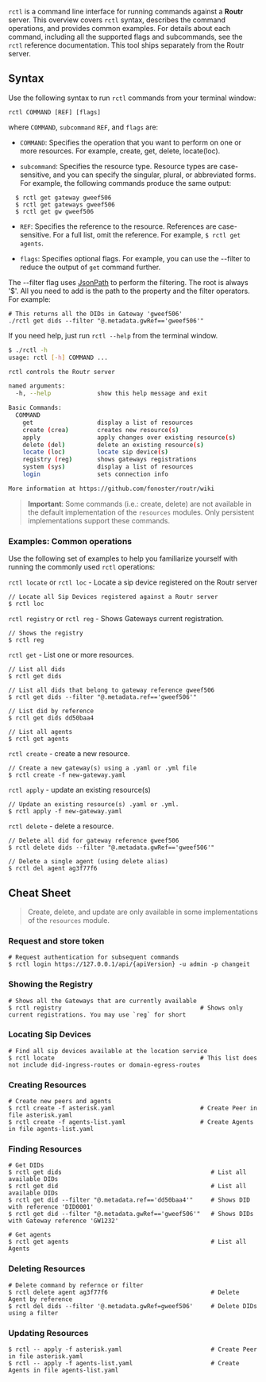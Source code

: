 `rctl` is a command line interface for running commands against a **Routr** server. This overview covers `rctl` syntax, describes the command operations, and provides common examples. For details about each command, including all the supported flags and subcommands, see the `rctl` reference documentation. This tool ships separately from the Routr server.

## Syntax

Use the following syntax to run `rctl` commands from your terminal window:

```
rctl COMMAND [REF] [flags]
```

where `COMMAND`, `subcommand` `REF`, and `flags` are:

- `COMMAND`: Specifies the operation that you want to perform on one or more resources. For example, create, get, delete, locate(loc).

- `subcommand`: Specifies the resource type. Resource types are case-sensitive, and you can specify the singular, plural, or abbreviated forms. For example, the following commands produce the same output:

```
  $ rctl get gateway gweef506
  $ rctl get gateways gweef506
  $ rctl get gw gweef506
```

- `REF`: Specifies the reference to the resource. References are case-sensitive. For a full list, omit the reference. For example, `$ rctl get agents`.

- `flags`: Specifies optional flags. For example, you can use the --filter to reduce the output of `get` command further.

The --filter flag uses [JsonPath](https://github.com/json-path/JsonPath) to perform the filtering. The root is always '$'.
All you need to add is the path to the property and the filter operators. For example:

```
# This returns all the DIDs in Gateway 'gweef506'
./rctl get dids --filter "@.metadata.gwRef=='gweef506'"    
```

If you need help, just run `rctl --help` from the terminal window.

```bash
$ ./rctl -h
usage: rctl [-h] COMMAND ...

rctl controls the Routr server

named arguments:
  -h, --help             show this help message and exit

Basic Commands:
  COMMAND
    get                  display a list of resources
    create (crea)        creates new resource(s)
    apply                apply changes over existing resource(s)
    delete (del)         delete an existing resource(s)
    locate (loc)         locate sip device(s)
    registry (reg)       shows gateways registrations
    system (sys)         display a list of resources
    login                sets connection info

More information at https://github.com/fonoster/routr/wiki
```

> **Important**: Some commands (i.e.: create, delete) are not available in the default implementation of the `resources` modules. Only persistent implementations support these commands.

### Examples: Common operations

Use the following set of examples to help you familiarize yourself with running the commonly used `rctl` operations:

`rctl locate` or `rctl loc` - Locate a sip device registered on the Routr server

```
// Locate all Sip Devices registered against a Routr server
$ rctl loc
```

`rctl registry` or `rctl reg` - Shows Gateways current registration.

```
// Shows the registry
$ rctl reg
```

`rctl get` - List one or more resources.

```
// List all dids
$ rctl get dids

// List all dids that belong to gateway reference gweef506
$ rctl get dids --filter "@.metadata.ref=='gweef506'"

// List did by reference
$ rctl get dids dd50baa4

// List all agents
$ rctl get agents
```

`rctl create` - create a new resource.

```
// Create a new gateway(s) using a .yaml or .yml file
$ rctl create -f new-gateway.yaml
```

`rctl apply` - update an existing resource(s)

```
// Update an existing resource(s) .yaml or .yml.
$ rctl apply -f new-gateway.yaml
```

`rctl delete` - delete a resource.

```
// Delete all did for gateway reference gweef506
$ rctl delete dids --filter "@.metadata.gwRef=='gweef506'"

// Delete a single agent (using delete alias)
$ rctl del agent ag3f77f6
```

## Cheat Sheet

> Create, delete, and update are only available in some implementations of the `resources` module.

### Request and store token

```
# Request authentication for subsequent commands
$ rctl login https://127.0.0.1/api/{apiVersion} -u admin -p changeit
```

### Showing the Registry

```
# Shows all the Gateways that are currently available
$ rctl registry                                       # Shows only current registrations. You may use `reg` for short
```

### Locating Sip Devices

```
# Find all sip devices available at the location service
$ rctl locate                                         # This list does not include did-ingress-routes or domain-egress-routes
```

### Creating Resources

```
# Create new peers and agents
$ rctl create -f asterisk.yaml                        # Create Peer in file asterisk.yaml
$ rctl create -f agents-list.yaml                     # Create Agents in file agents-list.yaml
```

### Finding Resources

```
# Get DIDs
$ rctl get dids                                          # List all available DIDs
$ rctl get did                                           # List all available DIDs
$ rctl get did --filter "@.metadata.ref=='dd50baa4'"     # Shows DID with reference 'DID0001'
$ rctl get did --filter "@.metadata.gwRef=='gweef506'"   # Shows DIDs with Gateway reference 'GW1232'

# Get agents
$ rctl get agents                                        # List all Agents
```

### Deleting Resources

```
# Delete command by refernce or filter
$ rctl delete agent ag3f77f6                             # Delete Agent by reference
$ rctl del dids --filter '@.metadata.gwRef=gweef506'     # Delete DIDs using a filter
```

### Updating Resources

```
$ rctl -- apply -f asterisk.yaml                         # Create Peer in file asterisk.yaml
$ rctl -- apply -f agents-list.yaml                      # Create Agents in file agents-list.yaml
```
